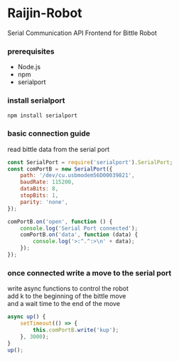 # Raijin-Robot
Serial Communication API Frontend for Bittle Robot

### prerequisites
- Node.js
- npm
- serialport

### install serialport
```bash
npm install serialport
```

### basic connection guide
read bittle data from the serial port

```javascript
const SerialPort = require('serialport').SerialPort;
const comPortB = new SerialPort({
	path: '/dev/cu.usbmodem56D00039821',
	baudRate: 115200,
	dataBits: 8,
	stopBits: 1,
	parity: 'none',
});

comPortB.on('open', function () {
	console.log('Serial Port connected');
	comPortB.on('data', function (data) {
		console.log('>:^.^:>\n' + data);
	});
});
```
### once connected write a move to the serial port
write async functions to control the robot  
add k to the beginning of the bittle move  
and a wait time to the end of the move

```javascript
async up() {
	setTimeout(() => {
		this.comPortB.write('kup');
	}, 3000);
}
up();
```

